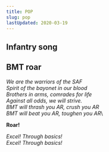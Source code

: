 ```yaml
---
title: POP
slug: pop
lastUpdated: 2020-03-19
---
```


## Infantry song

## BMT roar

*We are the warriors of the SAF*\
*Spirit of the bayonet in our blood*\
*Brothers in arms, comrades for life*\
*Against all odds, we will strive.* \
*BMT will thrash you AR, crush you AR*\
*BMT will beat you AR, toughen you AR*\

**Roar!**

*Excel! Through basics!*\
*Excel! Through basics!*